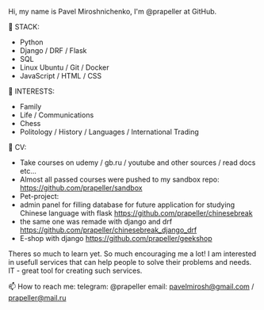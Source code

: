 Hi, my name is Pavel Miroshnichenko, I'm @prapeller at GitHub.

🔧 STACK:

- Python
- Django / DRF / Flask
- SQL
- Linux Ubuntu / Git / Docker
- JavaScript / HTML / CSS

🍹 INTERESTS:

- Family
- Life / Communications
- Chess
- Politology / History / Languages / International Trading


🌱 CV:

- Take courses on udemy / gb.ru / youtube and other sources / read docs etc... 
- Almost all passed courses were pushed to my sandbox repo: https://github.com/prapeller/sandbox
- Pet-project:
- admin panel for filling database for future application for studying Chinese language with flask https://github.com/prapeller/chinesebreak
- the same one was remade with django and drf https://github.com/prapeller/chinesebreak_django_drf
- E-shop with django https://github.com/prapeller/geekshop

Theres so much to learn yet. So much encouraging me a lot! I am interested in usefull services that can help people to solve their problems and needs. 
IT - great tool for creating such services.

📫 How to reach me: 
telegram: @prapeller
email: pavelmirosh@gmail.com / prapeller@mail.ru
